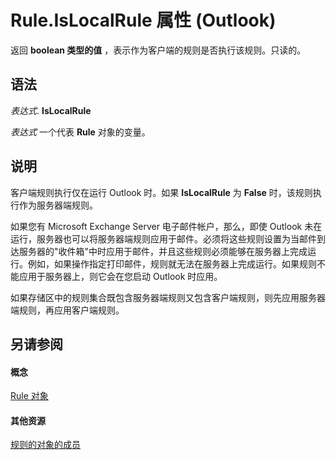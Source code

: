 
# Rule.IsLocalRule 属性 (Outlook)

返回 **boolean 类型的值** ，表示作为客户端的规则是否执行该规则。只读的。


## 语法

 _表达式_. **IsLocalRule**

 _表达式_ 一个代表 **Rule** 对象的变量。


## 说明

客户端规则执行仅在运行 Outlook 时。如果 **IsLocalRule** 为 **False** 时，该规则执行作为服务器端规则。

如果您有 Microsoft Exchange Server 电子邮件帐户，那么，即使 Outlook 未在运行，服务器也可以将服务器端规则应用于邮件。必须将这些规则设置为当邮件到达服务器的"收件箱"中时应用于邮件，并且这些规则必须能够在服务器上完成运行。例如，如果操作指定打印邮件，规则就无法在服务器上完成运行。如果规则不能应用于服务器上，则它会在您启动 Outlook 时应用。

如果存储区中的规则集合既包含服务器端规则又包含客户端规则，则先应用服务器端规则，再应用客户端规则。


## 另请参阅


#### 概念


[Rule 对象](ea2ddbcc-fd65-a636-c6da-79950033f385.md)
#### 其他资源


[规则的对象的成员](29a5f487-dbcc-7312-c8ba-a05199ce8513.md)